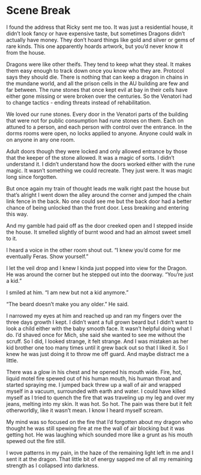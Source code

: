 # Scene Break

I found the address that Ricky sent me too. It was just a residential house, it didn’t look fancy or have expensive taste, but sometimes Dragons didn’t actually have money. They don’t hoard things like gold and silver or gems of rare kinds. This one apparently hoards artwork, but you’d never know it from the house.

Dragons were like other theifs. They tend to keep what they steal. It makes them easy enough to track down once you know who they are. Protocol says they should die. There is nothing that can keep a dragon in chains in the mundane world, and all the prison cells in the AU building are few and far between. The rune stones that once kept evil at bay in their cells have either gone missing or were broken over the centuries. So the Venatori had to change tactics - ending threats instead of rehabilitation.

We loved our rune stones. Every door in the Venatori parts of the building that were not for public consumption had rune stones on them. Each on attuned to a person, and each person with control over the entrance. In the dorms rooms were open, no locks applied to anyone. Anyone could walk in on anyone in any one room.

Adult doors though they were locked and only allowed entrance by those that the keeper of the stone allowed. It was a magic of sorts. I didn’t understand it. I didn’t understand how the doors worked either with the rune magic. It wasn’t something we could recreate. They just were. It was magic long since forgotten.

But once again my train of thought leads me walk right past the house but that’s alright I went down the alley around the corner and jumped the chain link fence in the back. No one could see me but the back door had a better chance of being unlocked than the front door. Less breaking and entering this way.

And my gamble had paid off as the door creeked open and I stepped inside the house. It smelled slightly of burnt wood and had an almost sweet smell to it.

I heard a voice in the other room shout out. “I knew you’d come for me eventually Feras. Show yourself.”

I let the veil drop and I knew I kinda just popped into view for the Dragon. He was around the corner but he stepped out into the doorway. “You’re just a kid.”

I smiled at him. “I am new but not a kid anymore.”

“The beard doesn’t make you any older.” He said.

I narrowed my eyes at him and reached up and ran my fingers over the three days growth I kept. I didn’t want a full grown beard but I didn’t want to look a child either with the baby smooth face. It wasn’t helpful doing what I do. I’d shaved once for Mich, she said she wanted to see me without the scruff. So I did, I looked strange, it felt strange. And I was mistaken as her kid brother one too many times until it grew back out so that I liked it. So I knew he was just doing it to throw me off guard. And maybe distract me a little.

There was a glow in his chest and he opened his mouth wide. Fire, hot, liquid motel fire spewed out of his human mouth, his human throat and started spraying me. I jumped back threw up a wall of air and wrapped myself in a vacuum, surrounded with earth and water. I could have killed myself as I tried to quench the fire that was traveling up my leg and over my jeans, melting into my skin. It was hot. So hot. The pain was there but it felt otherworldly, like it wasn’t mean. I know I heard myself scream.

My mind was so focused on the fire that I’d forgotten about my dragon who thought he was still spewing fire at me the wall of air blocking but it was getting hot. He was laughing which sounded more like a grunt as his mouth spewed out the fire still.

I wove patterns in my pain, in the haze of the remaining light left in me and I sent it at the dragon. That little bit of energy sapped me of all my remaining strength as I collapsed into darkness.

